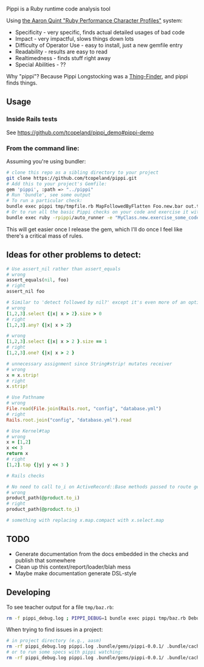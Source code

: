 Pippi is a Ruby runtime code analysis tool

Using <a href="https://www.youtube.com/watch?v=cOaVIeX6qGg&t=8m50s">the Aaron Quint "Ruby Performance Character Profiles"</a> system:

* Specificity - very specific, finds actual detailed usages of bad code
* Impact - very impactful, slows things down lots
* Difficulty of Operator Use - easy to install, just a new gemfile entry
* Readability - results are easy to read
* Realtimedness - finds stuff right away
* Special Abilities - ??

Why "pippi"?  Because Pippi Longstocking was a <a href="http://www.laredoisd.org/cdbooks/NOVELS/Pippi%20Longstocking/CH02.txt">Thing-Finder</a>, and pippi finds things.

## Usage

### Inside Rails tests

See https://github.com/tcopeland/pippi_demo#pippi-demo

### From the command line:

Assuming you're using bundler:

```bash
# clone this repo as a sibling directory to your project
git clone https://github.com/tcopeland/pippi.git
# Add this to your project's Gemfile:
gem 'pippi', :path => "../pippi"
# Run 'bundle', see some output
# To run a particular check:
bundle exec pippi tmp/tmpfile.rb MapFollowedByFlatten Foo.new.bar out.txt
# Or to run all the basic Pippi checks on your code and exercise it with MyClass.new.exercise_some_code:
bundle exec ruby -rpippi/auto_runner -e "MyClass.new.exercise_some_code"
```

This will get easier once I release the gem, which I'll do once I feel like there's a critical mass of rules.

## Ideas for other problems to detect:

```ruby
# Use assert_nil rather than assert_equals
# wrong
assert_equals(nil, foo)
# right
assert_nil foo

# Similar to 'detect followed by nil?' except it's even more of an optimization since you don't have to iterate over the entire list
# wrong
[1,2,3].select {|x| x > 2}.size > 0
# right
[1,2,3].any? {|x| x > 2}

# wrong
[1,2,3].select {|x| x > 2 }.size == 1
# right
[1,2,3].one? {|x| x > 2 }

# unnecessary assignment since String#strip! mutates receiver 
# wrong
x = x.strip!
# right
x.strip!

# Use Pathname
# wrong
File.read(File.join(Rails.root, "config", "database.yml")
# right
Rails.root.join("config", "database.yml").read

# Use Kernel#tap
# wrong
x = [1,2]
x << 3
return x
# right
[1,2].tap {|y| y << 3 }

# Rails checks

# No need to call to_i on ActiveRecord::Base methods passed to route generators
# wrong
product_path(@product.to_i)
# right
product_path(@product.to_i)

# something with replacing x.map.compact with x.select.map
````

## TODO

* Generate documentation from the docs embedded in the checks and publish that somewhere
* Clean up this context/report/loader/blah mess
* Maybe make documentation generate DSL-style

## Developing

To see teacher output for a file `tmp/baz.rb`:

```bash
rm -f pippi_debug.log ; PIPPI_DEBUG=1 bundle exec pippi tmp/baz.rb DebugCheck Foo.new.bar tmp/out.txt ; cat pippi_debug.log
```

When trying to find issues in a project:

```bash
# in project directory (e.g., aasm)
rm -rf pippi_debug.log pippi.log .bundle/gems/pippi-0.0.1/ .bundle/cache/pippi-0.0.1.gem .bundle/specifications/pippi-0.0.1.gemspec && bundle update pippi --local && PIPPI_DEBUG=1 bundle exec ruby -rpippi/auto_runner -e "puts 'hi'" && grep -C 5 BOOM pippi_debug.log
# or to run some specs with pippi watching:
rm -rf pippi_debug.log pippi.log .bundle/gems/pippi-0.0.1/ .bundle/cache/pippi-0.0.1.gem .bundle/specifications/pippi-0.0.1.gemspec && bundle update pippi --local && PIPPI_DEBUG=1 bundle exec ruby -rpippi/auto_runner -Ispec spec/unit/*.rb

```

